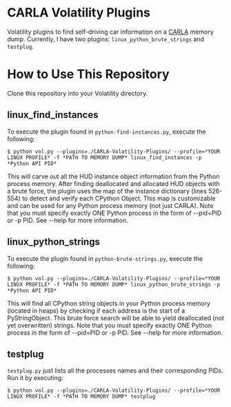 # CARLA Volatility Plugins
Volatility plugins to find self-driving car information on a [CARLA](https://carla.org) memory dump. Currently, I have two plugins: `linux_python_brute_strings` and `testplug`.

# How to Use This Repository

Clone this repository into your Volatility directory.

## linux_find_instances
To execute the plugin found in `python-find-instances.py`, execute the following:
<pre><code>$ python vol.py --plugins=./CARLA-Volatility-Plugins/ --profile=*YOUR LINUX PROFILE* -f *PATH TO MEMORY DUMP* linux_find_instances -p *Python API PID*</code></pre>

This will carve out all the HUD instance object information from the Python process memory. After finding deallocated and allocated HUD objects with a brute force, the plugin uses the map of the instance dictionary (lines 526-554) to detect and verify each CPython Object. This map is customizable and can be used for any Python process memory (not just CARLA). Note that you must specify exactly ONE Python process in the form of --pid=PID or -p PID. See --help for more information.

## linux_python_strings
To execute the plugin found in `python-brute-strings.py`, execute the following:
<pre><code>$ python vol.py --plugins=./CARLA-Volatility-Plugins/ --profile=*YOUR LINUX PROFILE* -f *PATH TO MEMORY DUMP* linux_python_brute_strings -p *Python API PID*</code></pre>

This will find all CPython string objects in your Python process memory (located in heaps) by checking if each address is the start of a PyStringObject. This brute force search will be able to yield deallocated (not yet overwritten) strings. Note that you must specify exactly ONE Python process in the form of --pid=PID or -p PID. See --help for more information.

## testplug
`testplug.py` just lists all the processes names and their corresponding PIDs. Run it by executing:
<pre><code>$ python vol.py --plugins=./CARLA-Volatility-Plugins/ --profile=*YOUR LINUX PROFILE* -f *PATH TO MEMORY DUMP* testplug</code></pre>